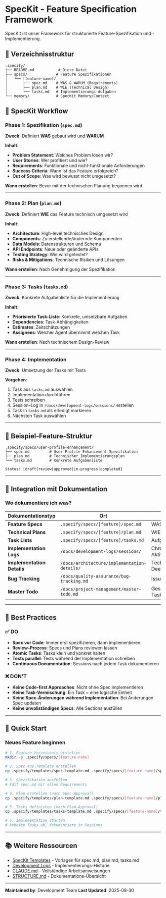 # SpecKit - Feature Specification Framework

SpecKit ist unser Framework für strukturierte Feature-Spezifikation und -Implementierung.

## 📁 Verzeichnisstruktur

```
.specify/
├── README.md           # Diese Datei
├── specs/             # Feature Spezifikationen
│   └── [feature-name]/
│       ├── spec.md    # WAS & WARUM (Requirements)
│       ├── plan.md    # WIE (Technical Design)
│       └── tasks.md   # Implementierungs-Aufgaben
└── memory/            # SpecKit Memory/Context
```

## 🔄 SpecKit Workflow

### Phase 1: Spezifikation (`spec.md`)
**Zweck**: Definiert **WAS** gebaut wird und **WARUM**

**Inhalt**:
- **Problem Statement**: Welches Problem lösen wir?
- **User Stories**: Wer profitiert und wie?
- **Requirements**: Funktionale und nicht-funktionale Anforderungen
- **Success Criteria**: Wann ist das Feature erfolgreich?
- **Out of Scope**: Was wird bewusst nicht umgesetzt?

**Wann erstellen**: Bevor mit der technischen Planung begonnen wird

---

### Phase 2: Plan (`plan.md`)
**Zweck**: Definiert **WIE** das Feature technisch umgesetzt wird

**Inhalt**:
- **Architecture**: High-level technisches Design
- **Components**: Zu erstellende/ändernde Komponenten
- **Data Models**: Datenstrukturen und Schema
- **API Endpoints**: Neue oder geänderte APIs
- **Testing Strategy**: Wie wird getestet?
- **Risks & Mitigations**: Technische Risiken und Lösungen

**Wann erstellen**: Nach Genehmigung der Spezifikation

---

### Phase 3: Tasks (`tasks.md`)
**Zweck**: Konkrete Aufgabenliste für die Implementierung

**Inhalt**:
- **Priorisierte Task-Liste**: Konkrete, umsetzbare Aufgaben
- **Dependencies**: Task-Abhängigkeiten
- **Estimates**: Zeitschätzungen
- **Assignees**: Welcher Agent übernimmt welchen Task

**Wann erstellen**: Nach technischem Design-Review

---

### Phase 4: Implementation
**Zweck**: Umsetzung der Tasks mit Tests

**Vorgehen**:
1. Task aus `tasks.md` auswählen
2. Implementation durchführen
3. Tests schreiben
4. Session-Log in `/docs/development-logs/sessions/` erstellen
5. Task in `tasks.md` als erledigt markieren
6. Nächsten Task auswählen

---

## 📝 Beispiel-Feature-Struktur

```
.specify/specs/user-profile-enhancement/
├── spec.md         # User Profile Enhancement Spezifikation
├── plan.md         # Technischer Implementierungsplan
└── tasks.md        # Konkrete Aufgabenliste

Status: [draft|review|approved|in-progress|completed]
```

---

## 🔗 Integration mit Dokumentation

### Wo dokumentiere ich was?

| Dokumentationstyp | Ort | Zweck |
|-------------------|-----|-------|
| **Feature Specs** | `.specify/specs/[feature]/spec.md` | WAS & WARUM |
| **Technical Plans** | `.specify/specs/[feature]/plan.md` | WIE (Design) |
| **Task Lists** | `.specify/specs/[feature]/tasks.md` | Aufgaben |
| **Implementation Logs** | `/docs/development-logs/sessions/` | Chronologische Aktivitäten |
| **Implementation Details** | `/docs/architecture/implementation-details/` | Technische Deep-Dives |
| **Bug Tracking** | `/docs/quality-assurance/bug-tracking.md` | Issues & Fixes |
| **Master Todo** | `/docs/project-management/master-todo.md` | Gesamtprojekt-Tasks |

---

## 🎯 Best Practices

### ✅ DO
- **Spec vor Code**: Immer erst spezifizieren, dann implementieren
- **Review-Prozess**: Specs und Plans reviewen lassen
- **Atomic Tasks**: Tasks klein und konkret halten
- **Tests parallel**: Tests während der Implementation schreiben
- **Continuous Documentation**: Sessions nach jedem Task dokumentieren

### ❌ DON'T
- **Keine Code-first Approaches**: Nicht ohne Spec implementieren
- **Keine Task-Vermischung**: Ein Task = eine logische Einheit
- **Keine Spec-Änderungen während Implementation**: Bei Änderungen Spec updaten
- **Keine unvollständigen Specs**: Alle Sections ausfüllen

---

## 🚀 Quick Start

### Neues Feature beginnen

```bash
# 1. Feature-Verzeichnis erstellen
mkdir -p .specify/specs/[feature-name]

# 2. Spec aus Template erstellen
cp .specify/templates/spec-template.md .specify/specs/[feature-name]/spec.md

# 3. Spezifikation ausfüllen
# Edit spec.md mit allen Requirements

# 4. Plan erstellen (nach Spec-Approval)
cp .specify/templates/plan-template.md .specify/specs/[feature-name]/plan.md

# 5. Tasks definieren (nach Plan-Approval)
cp .specify/templates/tasks-template.md .specify/specs/[feature-name]/tasks.md

# 6. Implementation starten
# Arbeite Tasks ab, dokumentiere in Sessions
```

---

## 📚 Weitere Ressourcen

- [SpecKit Templates](./templates/) - Vorlagen für spec.md, plan.md, tasks.md
- [Development Logs](../docs/development-logs/) - Implementierungs-Historie
- [CLAUDE.md](../CLAUDE.md) - Vollständige Arbeitsanweisungen
- [STRUCTURE.md](../docs/STRUCTURE.md) - Dokumentations-Übersicht

---

**Maintained by**: Development Team
**Last Updated**: 2025-09-30